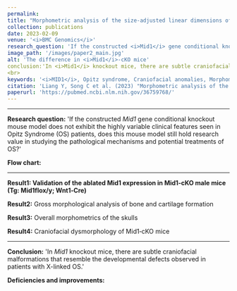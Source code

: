 ```yaml
---
permalink: 
title: "Morphometric analysis of the size-adjusted linear dimensions of the skull landmarks revealed craniofacial dysmorphology in <i>Mid1</i>-cKO mice"
collection: publications
date: 2023-02-09
venue: '<i>BMC Genomics</i>'
research_question: 'If the constructed <i>Mid1</i> gene conditional knockout mouse model does not exhibit the highly variable clinical features seen in Opitz Syndrome (OS) patients, does this mouse model still hold research value in studying the pathological mechanisms and potential treatments of OS?'
image_path: '/images/paper2_main.jpg'
alt: 'The difference in <i>Mid1</i>-cKO mice'
conclusion:'In <i>Mid1</i> knockout mice, there are subtle craniofacial malformations that resemble the developmental defects observed in patients with X-linked OS.'
<br>
keywords: '<i>MID1</i>, Opitz syndrome, Craniofacial anomalies, Morphometrics, Procrustes superimposition, EMDA.'
citation: 'Liang Y, Song C et al. (2023) "Morphometric analysis of the size-adjusted linear dimensions of the skull landmarks revealed craniofacial dysmorphology in <i>Mid1</i>-cKO mice"，<i>BMC Genomics</i>.  '
paperurl: 'https://pubmed.ncbi.nlm.nih.gov/36759768/'
---
```


---
**Research question:** 'If the constructed <i>Mid1</i> gene conditional knockout mouse model does not exhibit the highly variable clinical features seen in Opitz Syndrome (OS) patients, does this mouse model still hold research value in studying the pathological mechanisms and potential treatments of OS?'
<br>

**Flow chart:** 
<br>


---
**Result1: Validation of the ablated Mid1 expression in Mid1‑cKO male mice (Tg: Mid1flox/y; Wnt1‑Cre)**
<br>

**Result2:**  Gross morphological analysis of bone and cartilage formation
<br>

**Result3:** Overall morphometrics of the skulls
<br>

**Result4:** Craniofacial dysmorphology of Mid1‑cKO mice
<br>

---
**Conclusion:** 'In <i>Mid1</i> knockout mice, there are subtle craniofacial malformations that resemble the developmental defects observed in patients with X-linked OS.'
<br>

**Deficiencies and improvements:**
<br>



